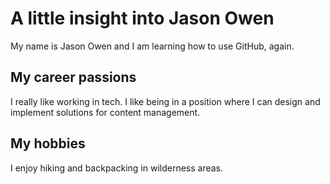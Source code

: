 # A little insight into Jason Owen
My name is Jason Owen and I am learning how to use GitHub, again. 

## My career passions
I really like working in tech. I like being in a position where I can design and implement solutions for content management. 

## My hobbies
I enjoy hiking and backpacking in wilderness areas. 

